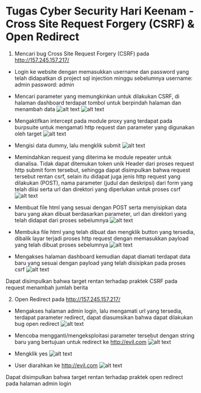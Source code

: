 # Tugas Cyber Security Hari Keenam - Cross Site Request Forgery (CSRF) & Open Redirect

1. Mencari bug Cross Site Request Forgery (CSRF) pada http://157.245.157.217/

- Login ke website dengan memasukkan username dan password yang telah didapatkan di project sql injection minggu sebelumnya
  username: admin
  password: admin

- Mencari parameter yang memungkinkan untuk dilakukan CSRF, di halaman dashboard terdapat tombol untuk berpindah halaman dan menambah data
  ![alt text](https://github.com/budimanindra/cyber-security-fazztrack/blob/main/06-csrf-open-redirect/assets/1.PNG?raw=true)
  ![alt text](https://github.com/budimanindra/cyber-security-fazztrack/blob/main/06-csrf-open-redirect/assets/2.PNG?raw=true)

- Mengaktifkan intercept pada module proxy yang terdapat pada burpsuite untuk mengamati http request dan parameter yang digunakan oleh target
  ![alt text](https://github.com/budimanindra/cyber-security-fazztrack/blob/main/06-csrf-open-redirect/assets/3.PNG?raw=true)

- Mengisi data dummy, lalu mengklik submit
  ![alt text](https://github.com/budimanindra/cyber-security-fazztrack/blob/main/06-csrf-open-redirect/assets/4.PNG?raw=true)

- Memindahkan request yang diterima ke module repeater untuk dianalisa. Tidak dapat ditemukan token unik Header dari proses request http submit form tersebut, sehingga dapat disimpulkan bahwa request tersebut rentan csrf, selain itu didapat juga jenis http request yang dilakukan (POST), nama parameter (judul dan deskripsi) dari form yang telah diisi serta url dan direktori yang diperlukan untuk proses csrf
  ![alt text](https://github.com/budimanindra/cyber-security-fazztrack/blob/main/06-csrf-open-redirect/assets/5.PNG?raw=true)

- Membuat file html yang sesuai dengan POST serta menyisipkan data baru yang akan dibuat berdasarkan parameter, url dan direktori yang telah didapat dari proses sebelumnya
  ![alt text](https://github.com/budimanindra/cyber-security-fazztrack/blob/main/06-csrf-open-redirect/assets/6.PNG?raw=true)

- Membuka file html yang telah dibuat dan mengklik button yang tersedia, dibalik layar terjadi proses http request dengan memasukkan payload yang telah dibuat proses sebelumnya
  ![alt text](https://github.com/budimanindra/cyber-security-fazztrack/blob/main/06-csrf-open-redirect/assets/7.PNG?raw=true)

- Mengakses halaman dashboard kemudian dapat diamati terdapat data baru yang sesuai dengan payload yang telah disisipkan pada proses csrf
  ![alt text](https://github.com/budimanindra/cyber-security-fazztrack/blob/main/06-csrf-open-redirect/assets/8.PNG?raw=true)

Dapat disimpulkan bahwa target rentan terhadap praktek CSRF pada request menambah jumlah berita

2. Open Redirect pada http://157.245.157.217/

- Mengakses halaman admin login, lalu mengamati url yang tersedia, terdapat parameter redirect, dapat diasumsikan bahwa dapat dilakukan bug open redirect
  ![alt text](https://github.com/budimanindra/cyber-security-fazztrack/blob/main/06-csrf-open-redirect/assets/9.PNG?raw=true)

- Mencoba mengganti/mengeksploitasi parameter tersebut dengan string baru yang bertujuan untuk redirect ke http://evil.com
  ![alt text](https://github.com/budimanindra/cyber-security-fazztrack/blob/main/06-csrf-open-redirect/assets/10.PNG?raw=true)

- Mengklik yes
  ![alt text](https://github.com/budimanindra/cyber-security-fazztrack/blob/main/06-csrf-open-redirect/assets/11.PNG?raw=true)

- User diarahkan ke http://evil.com
  ![alt text](https://github.com/budimanindra/cyber-security-fazztrack/blob/main/06-csrf-open-redirect/assets/12.PNG?raw=true)

Dapat disimpulkan bahwa target rentan terhadap praktek open redirect pada halaman admin login
